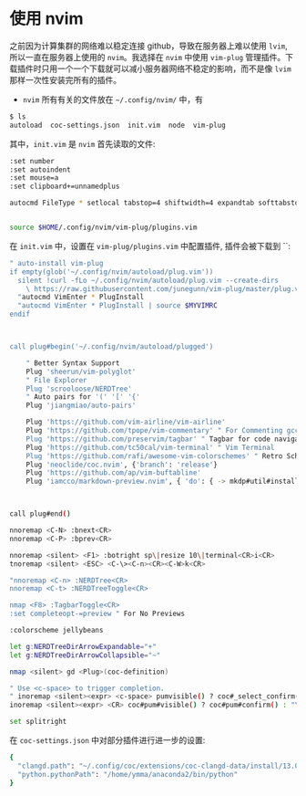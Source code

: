 # 使用 nvim



之前因为计算集群的网络难以稳定连接 github，导致在服务器上难以使用 `lvim`, 所以一直在服务器上使用的 `nvim`。我选择在 `nvim` 中使用 `vim-plug` 管理插件。下载插件时只用一个一个下载就可以减小服务器网络不稳定的影响，而不是像 `lvim` 那样一次性安装完所有的插件。

* `nvim`  所有有关的文件放在 `~/.config/nvim/` 中，有
```bash
$ ls
autoload  coc-settings.json  init.vim  node  vim-plug
```

其中，`init.vim` 是 `nvim` 首先读取的文件:
```bash
:set number
:set autoindent
:set mouse=a
:set clipboard+=unnamedplus

autocmd FileType * setlocal tabstop=4 shiftwidth=4 expandtab softtabstop=4


source $HOME/.config/nvim/vim-plug/plugins.vim
```
在 `init.vim` 中，设置在 `vim-plug/plugins.vim` 中配置插件, 插件会被下载到 ``:
```bash
" auto-install vim-plug
if empty(glob('~/.config/nvim/autoload/plug.vim'))
  silent !curl -fLo ~/.config/nvim/autoload/plug.vim --create-dirs
    \ https://raw.githubusercontent.com/junegunn/vim-plug/master/plug.vim
  "autocmd VimEnter * PlugInstall
  "autocmd VimEnter * PlugInstall | source $MYVIMRC
endif



call plug#begin('~/.config/nvim/autoload/plugged')

    " Better Syntax Support
    Plug 'sheerun/vim-polyglot'
    " File Explorer
    Plug 'scrooloose/NERDTree'
    " Auto pairs for '(' '[' '{'
    Plug 'jiangmiao/auto-pairs'

    Plug 'https://github.com/vim-airline/vim-airline'
    Plug 'https://github.com/tpope/vim-commentary' " For Commenting gcc & gc
    Plug 'https://github.com/preservim/tagbar' " Tagbar for code navigation
    Plug 'https://github.com/tc50cal/vim-terminal' " Vim Terminal
    Plug 'https://github.com/rafi/awesome-vim-colorschemes' " Retro Scheme
    Plug 'neoclide/coc.nvim', {'branch': 'release'}
    Plug 'https://github.com/ap/vim-buftabline'
    Plug 'iamcco/markdown-preview.nvim', { 'do': { -> mkdp#util#install() }}



call plug#end()

nnoremap <C-N> :bnext<CR>
nnoremap <C-P> :bprev<CR>

nnoremap <silent> <F1> :botright sp\|resize 10\|terminal<CR>i<CR>
tnoremap <silent> <ESC> <C-\><C-n><CR><C-W>k<CR>

"nnoremap <C-n> :NERDTree<CR>
nnoremap <C-t> :NERDTreeToggle<CR>

nmap <F8> :TagbarToggle<CR>
:set completeopt-=preview " For No Previews

:colorscheme jellybeans

let g:NERDTreeDirArrowExpandable="+"
let g:NERDTreeDirArrowCollapsible="~"

nmap <silent> gd <Plug>(coc-definition)

" Use <c-space> to trigger completion.
" inoremap <silent><expr> <c-space> pumvisible() ? coc#_select_confirm() : coc#refresh()
inoremap <silent><expr> <CR> coc#pum#visible() ? coc#pum#confirm() : "\<CR>"

set splitright
```


在 `coc-settings.json` 中对部分插件进行进一步的设置:
```bash
{
  "clangd.path": "~/.config/coc/extensions/coc-clangd-data/install/13.0.0/clangd_13.0.0/bin/clangd",
  "python.pythonPath": "/home/ymma/anaconda2/bin/python"
}
```

<!--stackedit_data:
eyJoaXN0b3J5IjpbLTU5Mjc0MTkwOCwtMzYwMTI1NzAxLC0xNT
k5NTAyNjE5XX0=
-->